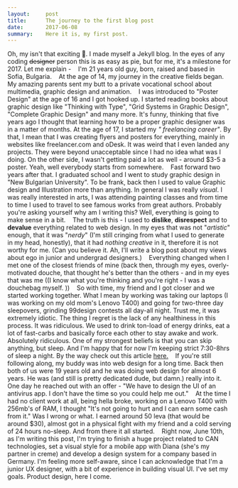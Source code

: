 ```yaml
---
layout:     post
title:      The journey to the first blog post
date:       2017-06-08
summary:    Here it is, my first post.
---
```


Oh, my isn't that exciting 🎉. I made myself a Jekyll blog. In the eyes of any coding ~~designer~~ person this is as easy as pie, but for me, it's a milestone for 2017. Let me explain -
&nbsp;&nbsp;&nbsp;I'm 21 years old guy, born, raised and based in Sofia, Bulgaria.
&nbsp;&nbsp;&nbsp;At the age of 14, my journey in the creative fields began.
My amazing parents sent my butt to a  private vocational school about multimedia, graphic design and animation. 
&nbsp;&nbsp;&nbsp;I was introduced to "Poster Design" at the age of 16 and I got hooked up. I started reading books about graphic design like "Thinking with Type", "Grid Systems in Graphic Design", "Complete Graphic Design" and many more. It's funny, thinking that five years ago I thought that learning how to be a proper graphic designer was in a matter of months. At the age of 17, I started my *" freelancing career"*. By that, I mean that I was creating flyers and posters for everything, mainly in websites like freelancer.com and oDesk. It was weird that I even landed any projects.  They were beyond unacceptable since I had no idea what was I doing. On the other side, I wasn't getting paid a lot as well - around $3-5 a poster. Yeah, well everybody starts from somewhere. 
&nbsp;&nbsp;&nbsp;Fast forward two years after that. I graduated school and I went to study graphic design in "New Bulgarian University". To be frank, back then I used to value Graphic design and Illustration more than anything. In general I was really *visual*. I was really interested in arts, I was attending painting classes and from time to time I used to travel to see famous works from great authors. Probably you're asking yourself why am I writing this? Well, everything is going to make sense in a bit. 
&nbsp;&nbsp;&nbsp;The truth is this - I used to **dislike**, **disrespect** and to **devalue** everything related to web design. In my eyes that was not "*artistic*" enough, that it was "*nerdy*" (I'm still cringing from what I used to generate in my head, honestly), that it had *nothing creative* in it, therefore it is not worthy for me. (Can you believe it. Ah, I'll write a blog post about my views about ego in junior and undergrad designers.) 
&nbsp;&nbsp;&nbsp;Everything changed when I met one of the closest friends of mine (back then, through my eyes, overly-motivated douche, that thought he's better than the others - and in my eyes that was me ((I know what you're thinking and you're right - I was a douchebag myself. ))
&nbsp;&nbsp;&nbsp;So with time, my friend and I got closer and we started working together. What I mean by working was taking our laptops (I was working on my old mom's Lenovo T400) and going for two-three day sleepovers, grinding 99design contests all day-all night. Trust me, it was extremely idiotic. The thing I regret is the lack of any healthiness in this process. It was ridiculous. We used to drink ton-load of energy drinks, eat a lot of fast-carbs and basically force each other to stay awake and work. Absolutely ridiculous. One of my strongest beliefs is that you can skip anything, but sleep. And I'm happy that for now I'm keeping strict 7:30-8hrs of sleep a night. By the way check out this article [here.](https://www.sciencealert.com/the-brain-literally-starts-eating-itself-when-it-doesn-t-get-enough-sleep)
&nbsp;&nbsp;&nbsp;If you're still following along, my buddy was into web design for a long time. Back then both of us were 19 years old and he was doing web design for almost 6 years. He was (and still is pretty dedicated dude, but damn.) really into it. One day he reached out with an offer - "We have to design the UI of an antivirus app. I don't have the time so you could help me out."
&nbsp;&nbsp;&nbsp;At the time I had no client work at all, being hella broke, working on a Lenovo T400 with 256mb's of RAM, I thought "It's not going to hurt and I can earn some cash from it." Was I wrong or what. I earned around 50 leva (that would be around $30), almost got in a physical fight with my friend and a cold serving of 24 hours no-sleep. And from there it all started.
&nbsp;&nbsp;&nbsp;Right now, June 10th, as I'm writing this post, I'm trying to finish a huge project related to CAN technologies, set a visual style for a mobile app with Diana (she's my partner in creme) and develop a design system for a company based in Germany. I'm feeling more self-aware, since I can acknowledge that I'm a junior UX designer, with a bit of experience in building visual UI. I've set my goals. Product design, here I come.